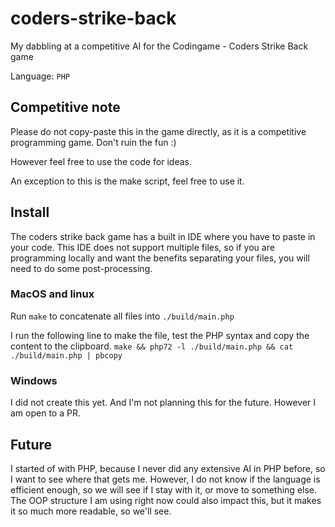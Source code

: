 # coders-strike-back
My dabbling at a competitive AI for the Codingame - Coders Strike Back game

Language: `PHP`

## Competitive note
Please do not copy-paste this in the game directly, as it is a competitive programming game.
Don't ruin the fun :)

However feel free to use the code for ideas.

An exception to this is the make script, feel free to use it. 

## Install
The coders strike back game has a built in IDE where you have to paste in your code.
This IDE does not support multiple files, so if you are programming locally 
and want the benefits separating your files, you will need to do some post-processing. 

### MacOS and linux 
Run `make` to concatenate all files into `./build/main.php`

I run the following line to make the file, test the PHP syntax and copy the content to the clipboard.
`make && php72 -l ./build/main.php && cat ./build/main.php | pbcopy`

### Windows 
I did not create this yet. And I'm not planning this for the future.
However I am open to a PR.

## Future
I started of with PHP, because I never did any extensive AI in PHP before, so I want to see where that gets me.
However, I do not know if the language is efficient enough, so we will see if I stay with it, or move to something else.
The OOP structure I am using right now could also impact this, but it makes it so much more readable, so we'll see.
